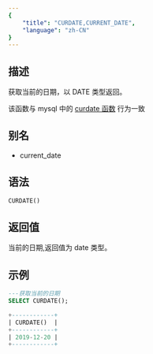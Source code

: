 ```yaml
---
{
    "title": "CURDATE,CURRENT_DATE",
    "language": "zh-CN"
}
---
```


## 描述

获取当前的日期，以 DATE 类型返回。

该函数与 mysql 中的 [curdate 函数](https://dev.mysql.com/doc/refman/8.4/en/date-and-time-functions.html#function_adddate) 行为一致

## 别名

- current_date

## 语法

```sql
CURDATE()
```

## 返回值

当前的日期,返回值为 date 类型。

## 示例 

```sql
---获取当前的日期
SELECT CURDATE();

+------------+
| CURDATE()  |
+------------+
| 2019-12-20 |
+------------+
```
